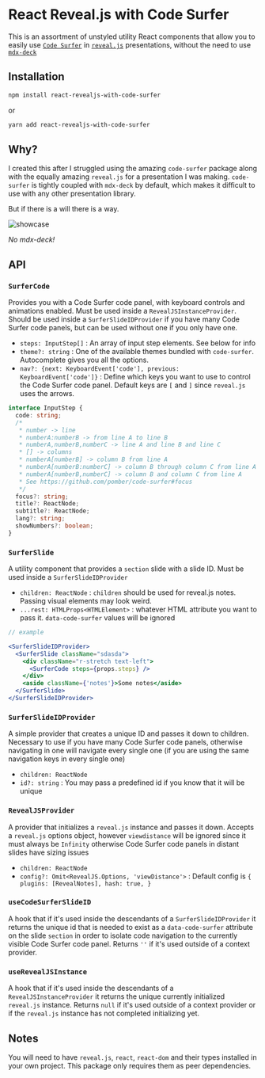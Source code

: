 # React Reveal.js with Code Surfer

This is an assortment of unstyled utility React components that allow you to easily use
[`Code Surfer`](https://github.com/pomber/code-surfer) in [`reveal.js`](https://revealjs.com/)
presentations, without the need to use [`mdx-deck`](https://github.com/jxnblk/mdx-deck)

## Installation

```bash
npm install react-revealjs-with-code-surfer
```

or

```bash
yarn add react-revealjs-with-code-surfer
```

## Why?

I created this after I struggled using the amazing `code-surfer` package along with the equally amazing `reveal.js` 
for a presentation I was making. `code-surfer` is tightly coupled with `mdx-deck` by default, which makes
it difficult to use with any other presentation library.

But if there is a will there is a way.

![showcase](./assets/showcase.gif)

_No mdx-deck!_

## API

### `SurferCode`

Provides you with a Code Surfer code panel, with keyboard controls and animations enabled. 
Must be used inside a `RevealJSInstanceProvider`. Should be used inside a `SurferSlideIDProvider` 
if you have many Code Surfer code panels, but can be used without one if you only have one.

- `steps: InputStep[]` : An array of input step elements. See below for info
- `theme?: string` : One of the available themes bundled with `code-surfer`. Autocomplete gives you all the options.
- `nav?: {next: KeyboardEvent['code'], previous: KeyboardEvent['code']}` : Define which keys you want to use to control the Code Surfer code panel. Default keys are `[` and `]` since `reveal.js` uses the arrows.

```typescript
interface InputStep {
  code: string;
  /*
   * number -> line
   * numberA:numberB -> from line A to line B
   * numberA,numberB,numberC -> line A and line B and line C
   * [] -> columns
   * numberA[numberB] -> column B from line A
   * numberA[numberB:numberC] -> column B through column C from line A
   * numberA[numberB,numberC] -> column B and column C from line A
   * See https://github.com/pomber/code-surfer#focus
   */
  focus?: string;
  title?: ReactNode;
  subtitle?: ReactNode;
  lang?: string;
  showNumbers?: boolean;
}
```

### `SurferSlide`

A utility component that provides a `section` slide with a slide ID. Must be used inside a `SurferSlideIDProvider`

- `children: ReactNode` : `children` should be used for reveal.js notes. Passing visual elements may look weird.
- `...rest: HTMLProps<HTMLElement>` : whatever HTML attribute you want to pass it. `data-code-surfer` values will be ignored

```jsx
// example

<SurferSlideIDProvider>
  <SurferSlide className="sdasda">
    <div className="r-stretch text-left">
      <SurferCode steps={props.steps} />
    </div>
    <aside className={'notes'}>Some notes</aside>
  </SurferSlide>
</SurferSlideIDProvider>
```

### `SurferSlideIDProvider`

A simple provider that creates a unique ID and passes it down to children. Necessary to use if 
you have many Code Surfer code panels, otherwise navigating in one will navigate every single one
(if you are using the same navigation keys in every single one)

* `children: ReactNode`
* `id?: string` : You may pass a predefined id if you know that it will be unique

### `RevealJSProvider`

A provider that initializes a `reveal.js` instance and passes it down. Accepts a `reveal.js` options 
object, however `viewdistance` will be ignored since it must always be `Infinity` otherwise 
Code Surfer code panels in distant slides have sizing issues

* `children: ReactNode`
* `config?: Omit<RevealJS.Options, 'viewDistance'>` : Default config is `{ plugins: [RevealNotes], hash: true, }`

### `useCodeSurferSlideID`

A hook that if it's used inside the descendants of a `SurferSlideIDProvider` it returns the unique 
id that is needed to exist as a `data-code-surfer` attribute on the slide `section` in order to 
isolate code navigation to the currently visible Code Surfer code panel. Returns `''` if it's 
used outside of a context provider.

### `useRevealJSInstance`

A hook that if it's used inside the descendants of a `RevealJSInstanceProvider` it returns the unique 
currently initialized `reveal.js` instance. Returns `null` if it's 
used outside of a context provider or if the `reveal.js` instance has not completed initializing yet.

## Notes

You will need to have `reveal.js`, `react`, `react-dom` and their types installed in your own project.
This package only requires them as peer dependencies.
